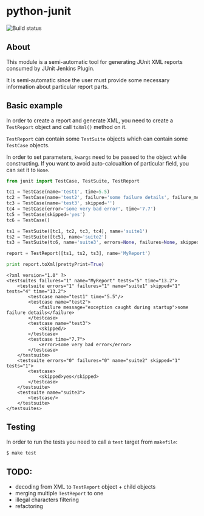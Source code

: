 python-junit
============

![Build status](https://travis-ci.org/Scony/python-junit.svg?branch=master)

About
-----

This module is a semi-automatic tool for generating JUnit XML reports consumed by JUnit Jenkins Plugin.

It is semi-automatic since the user must provide some necessary information about particular report parts.

Basic example
-------------

In order to create a report and generate XML, you need to create a `TestReport` object and call `toXml()` method on it.

`TestReport` can contain some `TestSuite` objects which can contain some `TestCase` objects.

In order to set parameters, `kwargs` need to be passed to the object while constructing. If you want to avoid auto-calcualtion of particular field, you can set it to `None`.

~~~python
from junit import TestCase, TestSuite, TestReport

tc1 = TestCase(name='test1', time=5.5)
tc2 = TestCase(name='test2', failure='some failure details', failure_message='exception caught during startup')
tc3 = TestCase(name='test3', skipped='')
tc4 = TestCase(error='some very bad error', time='7.7')
tc5 = TestCase(skipped='yes')
tc6 = TestCase()

ts1 = TestSuite([tc1, tc2, tc3, tc4], name='suite1')
ts2 = TestSuite([tc5], name='suite2')
ts3 = TestSuite(tc6, name='suite3', errors=None, failures=None, skipped=None, tests=None)

report = TestReport([ts1, ts2, ts3], name='MyReport')

print report.toXml(prettyPrint=True)
~~~

~~~
<?xml version="1.0" ?>
<testsuites failures="1" name="MyReport" tests="5" time="13.2">
	<testsuite errors="1" failures="1" name="suite1" skipped="1" tests="4" time="13.2">
		<testcase name="test1" time="5.5"/>
		<testcase name="test2">
			<failure message="exception caught during startup">some failure details</failure>
		</testcase>
		<testcase name="test3">
			<skipped/>
		</testcase>
		<testcase time="7.7">
			<error>some very bad error</error>
		</testcase>
	</testsuite>
	<testsuite errors="0" failures="0" name="suite2" skipped="1" tests="1">
		<testcase>
			<skipped>yes</skipped>
		</testcase>
	</testsuite>
	<testsuite name="suite3">
		<testcase/>
	</testsuite>
</testsuites>

~~~

Testing
-------

In order to run the tests you need to call a `test` target from `makefile`:

~~~bash
$ make test
~~~

TODO:
-----

* decoding from XML to `TestReport` object + child objects
* merging multiple `TestReport` to one
* illegal characters filtering
* refactoring
